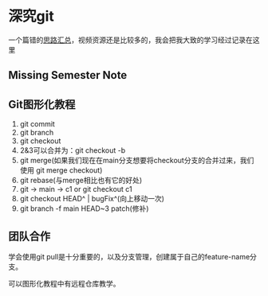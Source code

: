 # 深究git

一个篇错的[思路汇总](https://missing.csail.mit.edu/2020/version-control/)，视频资源还是比较多的，我会把我大致的学习经过记录在这里

## Missing Semester Note


## Git图形化教程
1. git commit
2. git branch <new branch name>
3. git checkout <new branch name>
4. 2&3可以合并为：git checkout -b <new branch name>
5. git merge(如果我们现在在main分支想要将checkout分支的合并过来，我们使用 git merge checkout)
6. git rebase(与merge相比也有它的好处)
7. git -> main -> c1 or git checkout c1
8. git checkout HEAD^ | bugFix^(向上移动一次)
9. git branch -f main HEAD~3
  patch(修补)



## 团队合作

学会使用git pull是十分重要的，以及分支管理，创建属于自己的feature-name分支。

可以图形化教程中有远程仓库教学。